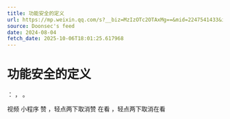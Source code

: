 ```yaml
---
title: 功能安全的定义
url: https://mp.weixin.qq.com/s?__biz=MzIzOTc2OTAxMg==&mid=2247541433&idx=1&sn=612fb1ec4b6080466f973183bb20816a
source: Doonsec's feed
date: 2024-08-04
fetch_date: 2025-10-06T18:01:25.617968
---
```


# 功能安全的定义

：
，
。

视频
小程序
赞
，轻点两下取消赞
在看
，轻点两下取消在看